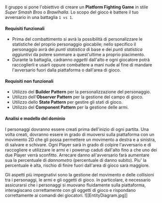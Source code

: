 Il gruppo si pone l'obiettivo di creare un **Platform Fighting Game** in stile *Super Smash Bros* o *Brawlhalla*. Lo scopo del gioco è battere il tuo avversario in una battaglia `1 vs 1`.

#### Requisiti funzionali
- Prima del combattimento si avrà la possibilità di personalizzare le statistiche del proprio personaggio giocabile; nello specifico il personaggio avrà dei *punti statistica* di base e dei *punti statistica aggiuntivi* da potere sommare a quest'ultime a proprio piacimento.
- Durante la battaglia, cadranno *oggetti* dall'alto e ogni giocatore potrà raccoglierli e usarli oppure combattere a mani nude al fine di mandare l'avversario fuori dalla piattaforma o dall'area di gioco.

#### Requisiti non funzionali
- Utilizzo del **Builder Pattern** per la personalizzazione del personaggio.
- Utilizzo dell'**Observer Pattern** per la gestione del campo di gioco.
- Utilizzo dello **State Pattern** per gestire gli stati di gioco.
- Utilizzo del **Component Pattern** per la gestione delle armi.

#### Analisi e modello del dominio
I personaggi dovranno essere creati prima dell'inizio di ogni partita. Una volta creati, dovranno essere in grado di muoversi sulla piattaforma con un movimento 2D che gli possa permettere un movimento a destra e a sinistra, di salvare e schivare. Ogni Player sarà in grado di colpire l'avversario e di raccogliere e utilizzare le armi e i powerup caduti dall'alto fino a che uno dei due Player verrà sconfitto.
Arrecare danno all'avversario farà aumentare sua la percentuale di _dannometro_ (percentuale di danno subito). Piu' la percentuale è alta, rischio di finire fuori dall'area di gioco sarà maggiore. 

Gli aspetti più impegnativi sono la gestione del movimento e delle collisioni tra i personaggi, le armi e gli oggetti di gioco. In particolare, è necessario assicurarsi che i personaggi si muovano fluidamente sulla piattaforma, interagiscano correttamente con gli oggetti di gioco e rispondano correttamente ai comandi dei giocatori.
![[EntityDiagram.jpg]]